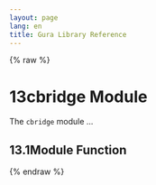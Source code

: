 ```yaml
---
layout: page
lang: en
title: Gura Library Reference
---
```


{% raw %}
<h1><span class="caption-index-1">13</span><a name="anchor-13"></a>cbridge Module</h1>
<p>
The <code>cbridge</code> module ...
</p>
<h2><span class="caption-index-2">13.1</span><a name="anchor-13-1"></a>Module Function</h2>
<p />

{% endraw %}
